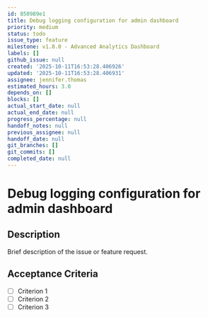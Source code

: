 ```yaml
---
id: 850989e1
title: Debug logging configuration for admin dashboard
priority: medium
status: todo
issue_type: feature
milestone: v1.8.0 - Advanced Analytics Dashboard
labels: []
github_issue: null
created: '2025-10-11T16:53:28.406926'
updated: '2025-10-11T16:53:28.406931'
assignee: jennifer.thomas
estimated_hours: 3.0
depends_on: []
blocks: []
actual_start_date: null
actual_end_date: null
progress_percentage: null
handoff_notes: null
previous_assignee: null
handoff_date: null
git_branches: []
git_commits: []
completed_date: null
---
```


# Debug logging configuration for admin dashboard

## Description

Brief description of the issue or feature request.

## Acceptance Criteria

- [ ] Criterion 1
- [ ] Criterion 2
- [ ] Criterion 3